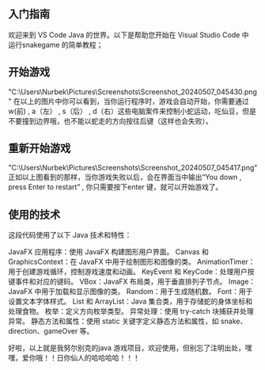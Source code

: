 ## 入门指南

欢迎来到 VS Code Java 的世界。以下是帮助您开始在 Visual Studio Code 中 运行snakegame 的简单教程；
## 开始游戏
"C:\Users\Nurbek\Pictures\Screenshots\Screenshot_20240507_045430.png"
在以上的图片中你可以看到，当你运行程序时，游戏会自动开始，你需要通过  w(前) , a（左） , s（后） , d（右）这些电脑案件来控制小蛇运动，吃仙豆，但是不要撞到边界哦，也不能以蛇走的方向按往后键（这样也会失败）。
## 重新开始游戏
"C:\Users\Nurbek\Pictures\Screenshots\Screenshot_20240507_045417.png"
正如以上图看到的那样，当你游戏失败以后，会在界面当中输出“You down , press Enter to restart” , 你只需要按下enter 键，就可以开始游戏了。

## 使用的技术
这段代码使用了以下 Java 技术和特性：

JavaFX 应用程序：使用 JavaFX 构建图形用户界面。
Canvas 和 GraphicsContext：在 JavaFX 中用于绘制图形和图像的类。
AnimationTimer：用于创建游戏循环，控制游戏速度和动画。
KeyEvent 和 KeyCode：处理用户按键事件和对应的键码。
VBox：JavaFX 布局类，用于垂直排列子节点。
Image：JavaFX 中用于加载和显示图像的类。
Random：用于生成随机数。
Font：用于设置文本字体样式。
List 和 ArrayList：Java 集合类，用于存储蛇的身体坐标和处理食物。
枚举：定义方向枚举类型。
异常处理：使用 try-catch 块捕获并处理异常。
静态方法和属性：使用 static 关键字定义静态方法和属性，如 snake、direction、gameOver 等。

好啦，以上就是我努尔别克的java 游戏项目，欢迎使用，但别忘了注明出处，嘿嘿，爱你哦！！日你仙人的哈哈哈哈！！！



